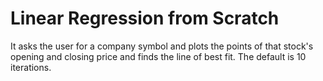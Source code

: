 # Linear Regression from Scratch
It asks the user for a company symbol and plots the points of that stock's opening and closing price and finds the line of best fit. The default is 10 iterations.
